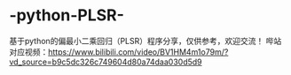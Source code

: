 # -python-PLSR-
基于python的偏最小二乘回归（PLSR）程序分享，仅供参考，欢迎交流！
哔站对应视频：https://www.bilibili.com/video/BV1HM4m1o79m/?vd_source=b9c5dc326c749604d80a74daa030d5d9
